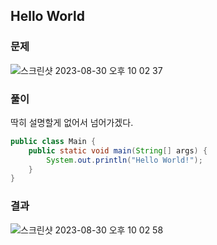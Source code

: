## Hello World

### 문제

![스크린샷 2023-08-30 오후 10 02 37](https://github.com/Heo-y-y/development-blog/assets/112863029/778ba5b2-7329-4c32-a58b-e33a8574ac3c)

### 풀이

딱히 설명할게 없어서 넘어가겠다.

```java
public class Main {
    public static void main(String[] args) {
        System.out.println("Hello World!");
    }
}
```

### 결과

![스크린샷 2023-08-30 오후 10 02 58](https://github.com/Heo-y-y/development-blog/assets/112863029/e013df82-d088-4f7e-ac33-6f9d259034cb)
